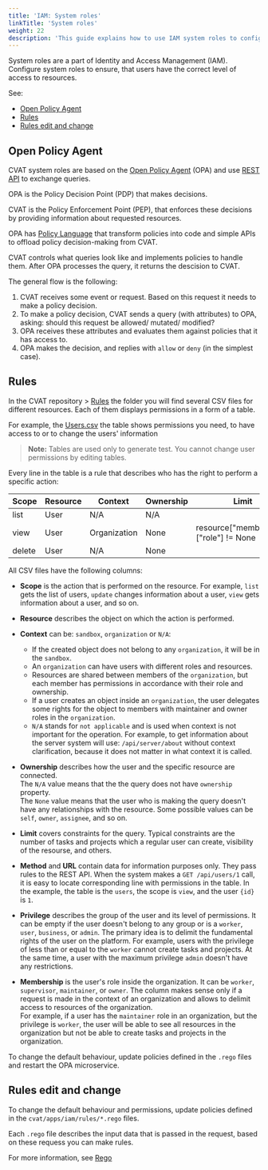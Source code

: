 ```yaml
---
title: 'IAM: System roles'
linkTitle: 'System roles'
weight: 22
description: 'This guide explains how to use IAM system roles to configure users rights in CVAT.'
---
```


System roles are a part of Identity and Access Management (IAM).
Configure system roles to ensure, that users have the correct level of access to resources.

See:

- [Open Policy Agent](#open-policy-agent)
- [Rules](#rules)
- [Rules edit and change](#rules-edit-and-change)

## Open Policy Agent

CVAT system roles are based on the [Open Policy Agent](https://www.openpolicyagent.org/) (OPA)
and use [REST API](https://www.openpolicyagent.org/docs/latest/rest-api/)
to exchange queries.

OPA is the Policy Decision Point (PDP) that makes decisions.

CVAT is the Policy Enforcement Point (PEP),
that enforces these decisions by providing information about
requested resources.

OPA has [Policy Language](https://www.openpolicyagent.org/docs/latest/policy-language/)
that transform policies into code and simple APIs to offload policy decision-making from CVAT.

CVAT controls what queries look like and implements policies to handle them.
After OPA processes the query, it returns the descision to CVAT.

The general flow is the following:

1. CVAT receives some event or request. Based on this request it needs to make a policy decision.
2. To make a policy decision, CVAT sends a query (with attributes) to OPA, asking: should this request be allowed/ mutated/ modified?
3. OPA receives these attributes and evaluates them against policies that it has access to.
4. OPA makes the decision, and replies with `allow` or `deny` (in the simplest case).

## Rules

In the CVAT repository > [Rules](https://github.com/opencv/cvat/tree/develop/cvat/apps/iam/rules)
the folder you will find several CSV files for different resources.
Each of them displays permissions in a form of a table.

For example, the [Users.csv](https://github.com/opencv/cvat/blob/develop/cvat/apps/iam/rules/users.csv)
the table shows permissions you need, to have access to or to change the users' information

> **Note:** Tables are used only to generate test. You cannot change user permissions by editing
> tables.

Every line in the table is a rule that describes who has the right
to perform a specific action:

| Scope  | Resource | Context      | Ownership | Limit                                  | Method | URL         | Privilege | Membership |
| ------ | -------- | ------------ | --------- | -------------------------------------- | ------ | ----------- | --------- | ---------- |
| list   | User     | N/A          | N/A       |                                        | GET    | /users      | None      | N/A        |
| view   | User     | Organization | None      | resource["membership"]["role"] != None | GET    | /users/{id} | None      | Worker     |
| delete | User     | N/A          | None      |                                        | DELETE | /users/{id} | Admin     | N/A        |

All CSV files have the following columns:

- **Scope** is the action that is performed on the resource. For example, `list` gets the list of users,
  `update` changes information about a user, `view` gets information about a user, and so on.

- **Resource** describes the object on which the action is performed.

- **Context** can be: `sandbox`, `organization` or `N/A`:

  - If the created object does not belong to any `organization`, it will be in the `sandbox`.
  - An `organization` can have users with different roles and resources.
  - Resources are shared between members of the `organization`,
    but each member has permissions in accordance with their role and ownership.
  - If a user creates an object inside an `organization`, the user delegates some rights for the object
    to members with maintainer and owner roles in the `organization`.
  - `N/A` stands for `not applicable` and is used when context
    is not important for the operation.
    For example, to get information about the server
    system will use: `/api/server/about` without context
    clarification, because it does not matter in what
    context it is called.

- **Ownership** describes how the user and the specific resource are connected.
  <br>The `N/A` value means that the the query does not have `ownership` property.
  <br>The `None` value means that the user who is making the query doesn't have any relationships
  with the resource.
  Some possible values can be `self`, `owner`, `assignee`, and so on.

- **Limit** covers constraints for the query.
  Typical constraints are the number
  of tasks and projects which a regular user can create, visibility
  of the resourse, and others.

- **Method** and **URL** contain data for information purposes only.
  They pass rules to the REST API. When the system makes a `GET /api/users/1` call,
  it is easy to locate corresponding line with permissions in the table.
  In the example, the table is the `users`, the scope is `view`, and the user `{id}`
  is `1`.

- **Privilege** describes the group of the user and its level of permissions.
  It can be empty if the user doesn't belong to any group or is a `worker`, `user`, `business`, or `admin`.
  The primary idea is to delimit the fundamental rights of the user on the platform.
  For example, users with the privilege of less than or equal to the `worker` cannot create tasks and projects.
  At the same time, a user with the maximum privilege `admin` doesn't have any restrictions.

- **Membership** is the user's role inside the organization. It can be `worker`, `supervisor`,
  `maintainer`, or `owner`.
  The column makes sense only if a request is made in the context of an organization and allows
  to delimit access to resources of the organization.
  <br>For example, if a user has the `maintainer` role in an organization,
  but the privilege is `worker`, the user will be able to see all resources in the organization
  but not be able to create tasks and projects in the organization.

To change the default behaviour, update policies defined in the `.rego`
files and restart the OPA microservice.

## Rules edit and change

To change the default behaviour and permissions, update policies defined in the `cvat/apps/iam/rules/*.rego` files.

Each `.rego` file describes the input data that is passed in the request, based on these requess you can make rules.

For more information, see [Rego](https://www.openpolicyagent.org/docs/latest/#rego)
